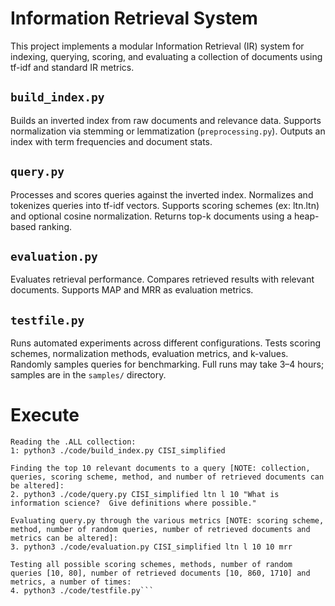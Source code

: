 # Information Retrieval System

This project implements a modular Information Retrieval (IR) system for indexing, querying, scoring, and evaluating a collection of documents using tf-idf and standard IR metrics.

## ```build_index.py```
Builds an inverted index from raw documents and relevance data.
Supports normalization via stemming or lemmatization (```preprocessing.py```).
Outputs an index with term frequencies and document stats.

## ```query.py```
Processes and scores queries against the inverted index.
Normalizes and tokenizes queries into tf-idf vectors.
Supports scoring schemes (ex: ltn.ltn) and optional cosine normalization.
Returns top-k documents using a heap-based ranking.

## ```evaluation.py```
Evaluates retrieval performance.
Compares retrieved results with relevant documents.
Supports MAP and MRR as evaluation metrics.

## ```testfile.py```
Runs automated experiments across different configurations.
Tests scoring schemes, normalization methods, evaluation metrics, and k-values.
Randomly samples queries for benchmarking.
Full runs may take 3–4 hours; samples are in the ```samples/``` directory.

# Execute

```
Reading the .ALL collection:
1: python3 ./code/build_index.py CISI_simplified

Finding the top 10 relevant documents to a query [NOTE: collection, queries, scoring scheme, method, and number of retrieved documents can be altered]:
2. python3 ./code/query.py CISI_simplified ltn l 10 "What is information science?  Give definitions where possible."

Evaluating query.py through the various metrics [NOTE: scoring scheme, method, number of random queries, number of retrieved documents and metrics can be altered]:
3. python3 ./code/evaluation.py CISI_simplified ltn l 10 10 mrr

Testing all possible scoring schemes, methods, number of random queries [10, 80], number of retrieved documents [10, 860, 1710] and metrics, a number of times:
4. python3 ./code/testfile.py```


